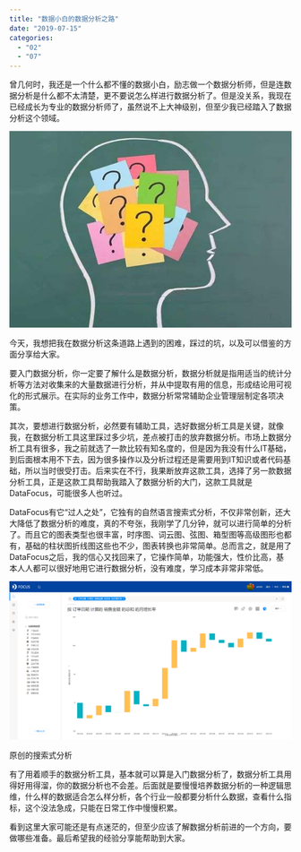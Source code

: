 ```yaml
---
title: "数据小白的数据分析之路"
date: "2019-07-15"
categories: 
  - "02"
  - "07"
---
```


曾几何时，我还是一个什么都不懂的数据小白，励志做一个数据分析师，但是连数据分析是什么都不太清楚，更不要说怎么样进行数据分析了。但是没关系，我现在已经成长为专业的数据分析师了，虽然说不上大神级别，但至少我已经踏入了数据分析这个领域。

![C:\Users\Queeny\Desktop\timg.jpg](images/c-users-queeny-desktop-timg-jpg.jpeg)

今天，我想把我在数据分析这条道路上遇到的困难，踩过的坑，以及可以借鉴的方面分享给大家。

要入门数据分析，你一定要了解什么是数据分析，数据分析就是指用适当的统计分析等方法对收集来的大量数据进行分析，并从中提取有用的信息，形成结论用可视化的形式展示。在实际的业务工作中，数据分析常常辅助企业管理层制定各项决策。

其次，要想进行数据分析，必然要有辅助工具，选好数据分析工具是关键，就像我，在数据分析工具这里踩过多少坑，差点被打击的放弃数据分析。市场上数据分析工具有很多，我之前就选了一款比较有知名度的，但是因为我没有什么IT基础，到后面根本用不下去，因为很多操作以及分析过程还是需要用到IT知识或者代码基础，所以当时很受打击。后来实在不行，我果断放弃这款工具，选择了另一款数据分析工具，正是这款工具帮助我踏入了数据分析的大门，这款工具就是DataFocus，可能很多人也听过。

DataFocus有它“过人之处”，它独有的自然语言搜索式分析，不仅非常创新，还大大降低了数据分析的难度，真的不夸张，我刚学了几分钟，就可以进行简单的分析了。而且它的图表类型也很丰富，时序图、词云图、弦图、箱型图等高级图形也都有，基础的柱状图折线图这些也不少，图表转换也非常简单。总而言之，就是用了DataFocus之后，我的信心又找回来了，它操作简单，功能强大，性价比高，基本人人都可以很好地用它进行数据分析，没有难度，学习成本非常非常低。

![](images/word-image-180.png)

原创的搜索式分析

有了用着顺手的数据分析工具，基本就可以算是入门数据分析了，数据分析工具用得好用得溜，你的数据分析也不会差。后面就是要慢慢培养数据分析的一种逻辑思维，什么样的数据适合怎么样分析，各个行业一般都要分析什么数据，查看什么指标，这个没法急成，只能在日常工作中慢慢积累。

看到这里大家可能还是有点迷茫的，但至少应该了解数据分析前进的一个方向，要做哪些准备。最后希望我的经验分享能帮助到大家。
